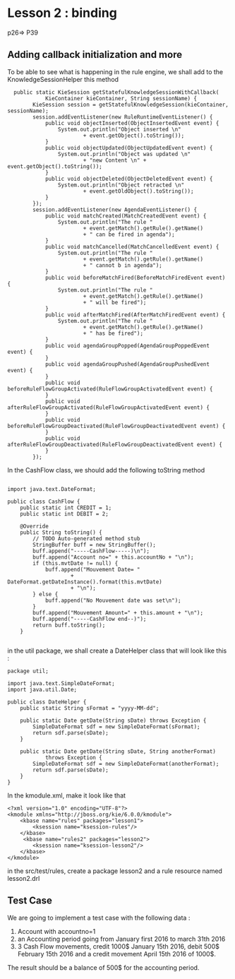 # Lesson 2 : binding
p26=> P39

## Adding callback initialization and more
To be able to see what is happening in the rule engine, we shall add to the KnowledgeSessionHelper this method

```
  public static KieSession getStatefulKnowledgeSessionWithCallback(
            KieContainer kieContainer, String sessionName) {
        KieSession session = getStatefulKnowledgeSession(kieContainer, sessionName);
        session.addEventListener(new RuleRuntimeEventListener() {
            public void objectInserted(ObjectInsertedEvent event) {
                System.out.println("Object inserted \n"
                        + event.getObject().toString());
            }
            public void objectUpdated(ObjectUpdatedEvent event) {
                System.out.println("Object was updated \n"
                        + "new Content \n" + event.getObject().toString());
            }
            public void objectDeleted(ObjectDeletedEvent event) {
                System.out.println("Object retracted \n"
                        + event.getOldObject().toString());
            }
        });
        session.addEventListener(new AgendaEventListener() {
            public void matchCreated(MatchCreatedEvent event) {
                System.out.println("The rule "
                        + event.getMatch().getRule().getName()
                        + " can be fired in agenda");
            }
            public void matchCancelled(MatchCancelledEvent event) {
                System.out.println("The rule "
                        + event.getMatch().getRule().getName()
                        + " cannot b in agenda");
            }
            public void beforeMatchFired(BeforeMatchFiredEvent event) {
                System.out.println("The rule "
                        + event.getMatch().getRule().getName()
                        + " will be fired");
            }
            public void afterMatchFired(AfterMatchFiredEvent event) {
                System.out.println("The rule "
                        + event.getMatch().getRule().getName()
                        + " has be fired");
            }
            public void agendaGroupPopped(AgendaGroupPoppedEvent event) {
            }
            public void agendaGroupPushed(AgendaGroupPushedEvent event) {
            }
            public void beforeRuleFlowGroupActivated(RuleFlowGroupActivatedEvent event) {
            }
            public void afterRuleFlowGroupActivated(RuleFlowGroupActivatedEvent event) {
            }
            public void beforeRuleFlowGroupDeactivated(RuleFlowGroupDeactivatedEvent event) {
            }
            public void afterRuleFlowGroupDeactivated(RuleFlowGroupDeactivatedEvent event) {
            }
        });
```
In the CashFlow class, we should add the following toString method
```

import java.text.DateFormat;

public class CashFlow {
	public static int CREDIT = 1;
	public static int DEBIT = 2;

	@Override
    public String toString() {
        // TODO Auto-generated method stub
        StringBuffer buff = new StringBuffer();
        buff.append("-----CashFlow-----)\n");
        buff.append("Account no=" + this.accountNo + "\n");
        if (this.mvtDate != null) {
            buff.append("Mouvement Date= "
                    + DateFormat.getDateInstance().format(this.mvtDate)
                    + "\n");
        } else {
            buff.append("No Mouvement date was set\n");
        }
        buff.append("Mouvement Amount=" + this.amount + "\n");
        buff.append("-----CashFlow end--)");
        return buff.toString();
    }
	
```

in the util package, we shall create a DateHelper class that will look like this : 


```
package util;

import java.text.SimpleDateFormat;
import java.util.Date;

public class DateHelper {
    public static String sFormat = "yyyy-MM-dd";

    public static Date getDate(String sDate) throws Exception {
        SimpleDateFormat sdf = new SimpleDateFormat(sFormat);
        return sdf.parse(sDate);
    }

    public static Date getDate(String sDate, String anotherFormat)
            throws Exception {
        SimpleDateFormat sdf = new SimpleDateFormat(anotherFormat);
        return sdf.parse(sDate);
    }
}

```

In the kmodule.xml, make it look like that
```
<?xml version="1.0" encoding="UTF-8"?>
<kmodule xmlns="http://jboss.org/kie/6.0.0/kmodule">
    <kbase name="rules" packages="lesson1">
        <ksession name="ksession-rules"/>
    </kbase>
     <kbase name="rules2" packages="lesson2">
        <ksession name="ksession-lesson2"/>
    </kbase>
</kmodule>
```

in the src/test/rules, create a package lesson2 and a rule resource named lesson2.drl


## Test Case 
We are going to implement a test case with the following data : 
1) Account with accountno=1
2) an Accounting period going from January first 2016 to march 31th 2016
3) 3 Cash Flow movements, credit 1000$ January 15th 2016, debit 500$ February 15th 2016 and a credit movement April 15th 2016 of 1000$.

The result should be a balance of 500$ for the accounting period.



